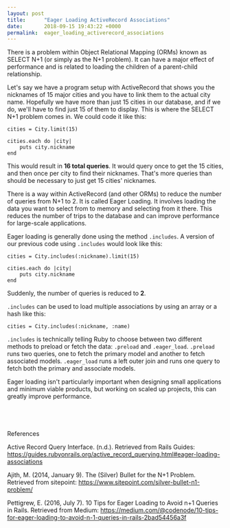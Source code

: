```yaml
---
layout: post
title:      "Eager Loading ActiveRecord Associations"
date:       2018-09-15 19:43:22 +0000
permalink:  eager_loading_activerecord_associations
---
```



There is a problem within Object Relational Mapping (ORMs) known as SELECT N+1 (or simply as the N+1 problem). It can have a major effect of performance and is related to loading the children of a parent-child relationship.

Let's say we have a program setup with ActiveRecord that shows you the nicknames of 15 major cities and you have to link them to the actual city name. Hopefully we have more than just 15 cities in our database, and if we do, we'll have to find just 15 of them to display. This is where the SELECT N+1 problem comes in. We could code it like this:

```
cities = City.limit(15)

cities.each do |city|
    puts city.nickname
end
```

This would result in **16 total queries**. It would query once to get the 15 cities, and then once per city to find their nicknames. That's more queries than should be necessary to just get 15 cities' nicknames. 

There is a way within ActiveRecord (and other ORMs) to reduce the number of queries from N+1 to 2. It is called Eager Loading. It involves loading the data you want to select from to memory and selecting from it there. This reduces the number of trips to the database and can improve performance for large-scale applications. 

Eager loading is generally done using the method `.includes`. A version of our previous code using `.includes` would look like this:

```
cities = City.includes(:nickname).limit(15)

cities.each do |city|
    puts city.nickname
end
```
Suddenly, the number of queries is reduced to **2**.

`.includes` can be used to load multiple associations by using an array or a hash like this:

```
cities = City.includes(:nickname, :name)
```

`.includes` is technically telling Ruby to choose between two different methods to preload or fetch the data: `.preload` and `.eager_load`. `.preload` runs two queries, one to fetch the primary model and another to fetch associated models. `.eager_load` runs a left outer join and runs one query to fetch both the primary and associate models.

Eager loading isn't particularly important when designing small applications and minimum viable products, but working on scaled up projects, this can greatly improve performance.

	 

	 




References


Active Record Query Interface. (n.d.). Retrieved from Rails Guides: https://guides.rubyonrails.org/active_record_querying.html#eager-loading-associations


Ajith, M. (2014, January 9). The (Silver) Bullet for the N+1 Problem. Retrieved from sitepoint: https://www.sitepoint.com/silver-bullet-n1-problem/


Pettigrew, E. (2016, July 7). 10 Tips for Eager Loading to Avoid n+1 Queries in Rails. Retrieved from Medium: https://medium.com/@codenode/10-tips-for-eager-loading-to-avoid-n-1-queries-in-rails-2bad54456a3f


